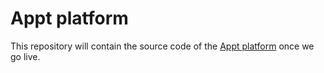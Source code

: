 # Appt platform

This repository will contain the source code of the [Appt platform](http://appt.org) once we go live.
